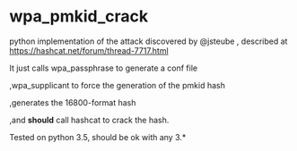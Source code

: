 # wpa_pmkid_crack
python implementation of the attack discovered by @jsteube , described at https://hashcat.net/forum/thread-7717.html

It just calls wpa_passphrase to generate a conf file

,wpa_supplicant to force the generation of the pmkid hash

,generates the 16800-format hash

,and __should__ call hashcat to crack the hash.

Tested on python 3.5, should be ok with any 3.*
